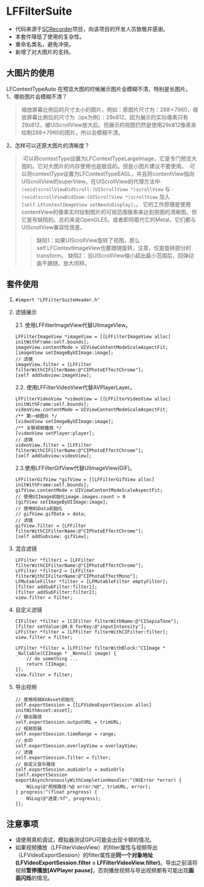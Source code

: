 # LFFilterSuite

* 代码来源于[SCRecorder](https://github.com/rFlex/SCRecorder)项目，向该项目的开发人员致敬并感谢。  
* 本套件降低了使用的复杂性。
* 重命名类名，避免冲突。
* 新增了对大图片的支持。

## 大图片的使用
LFContextTypeAuto 在预览大图的时候展示图片会模糊不清，特别是长图片。
1、哪些图片会模糊不清？
> 缩放屏幕比例后的尺寸太小的图片，例如：原图片尺寸为：288 × 7960，缩放屏幕比例后的尺寸为（ipx为例）：29x812。因为展示的实际像素只有29x812，被UIScrollView放大后。但展示的视图仍然是使用29x812像素来绘制288 × 7960的图片，所以会模糊不清。

2、怎样可以还原大图片的清晰度？
> ·可以将contextType设置为LFContextTypeLargeImage，它是专门预览大图的。它对大图片的内存使用也是极佳的。但是小图片建议不要使用。
> ·可以将contextType设置为LFContextTypeEAGL，并且将contentView指向UIScrollView的superView。在UIScrollView的代理方法中`- (void)scrollViewDidScroll:(UIScrollView *)scrollView` 与 `- (void)scrollViewDidZoom:(UIScrollView *)scrollView` 加入`[self.LFContextImageView setNeedsDisplay];`。 它的工作原理是使用contentView的像素实时绘制图片的可视范围像素来达到原图的清晰图。但它是有缺陷的。总的来说OpenGLES，或者即将取代它的Metal，它们都与UIScrollView兼容性很差。
> >缺陷1：如果UIScrollView旋转了视图，那么self.LFContextImageView也要跟随旋转，注意，仅是旋转部分的transform。
> >缺陷2：当UIScrollView缩小超出最小范围后，回弹动画不跟随。放大同样。



## 套件使用
1. `#import "LFFilterSuiteHeader.h"`
2. 滤镜展示

	2.1. 使用LFFilterImageView代替UIImageView。
	
	 ````
	 LFFilterImageView *imageView = [[LFFilterImageView alloc] initWithFrame:self.bounds];
	imageView.contentMode = UIViewContentModeScaleAspectFit;
	[imageView setImageByUIImage:image];
	// 滤镜
	imageView.filter = [LFFilter filterWithCIFilterName:@"CIPhotoEffectChrome"];
	[self addSubview:imageView];
	 ````
	2.2. 使用LFFilterVideoView代替AVPlayerLayer。
	
		
	 ````
	LFFilterVideoView *videoView = [[LFFilterVideoView alloc] initWithFrame:self.bounds];
	videoView.contentMode = UIViewContentModeScaleAspectFit;
	/** 第一帧图片 */
	[videoView setImageByUIImage:image];
	/** 关联视频播放 */
	[videoView setPlayer:player];
	// 滤镜
	videoView.filter = [LFFilter filterWithCIFilterName:@"CIPhotoEffectChrome"];
	[self addSubview:videoView];
	 ````
	 2.3.使用LFFilterGifView代替UIImageView(GIF)。
	 
	 ````
	 LFFilterGifView *gifView = [[LFFilterGifView alloc] initWithFrame:self.bounds];
	gifView.contentMode = UIViewContentModeScaleAspectFit;
	// 使用UIImage初始化image.images.count > 0
	[gifView setImageByUIImage:image];
	// 使用NSData初始化
	// gifView.gifData = data;
	// 滤镜
	gifView.filter = [LFFilter filterWithCIFilterName:@"CIPhotoEffectChrome"];
	[self addSubview: gifView];
	 ````
 
3. 混合滤镜
	
	````
	LFFilter *filter1 = [LFFilter filterWithCIFilterName:@"CIPhotoEffectChrome"];
	LFFilter *filter2 = [LFFilter filterWithCIFilterName:@"CIPhotoEffectMono"];
	LFMutableFilter *filter = [LFMutableFilter emptyFilter];
	[filter addSubFilter:filter1];
	[filter addSubFilter:filter2];
	view.filter = filter;
	````
	
4. 自定义滤镜
	
	````
	CIFilter *filter = [CIFilter filterWithName:@"CISepiaTone"];
	[filter setValue:@0.8 forKey:@"inputIntensity"];
	LFFilter *filter = [LFFilter filterWithCIFilter:filter];
	view.filter = filter;
	````
	
	````
	LFFilter *filter = [LFFilter filterWithBlock:^CIImage * _Nullable(CIImage * _Nonnull image) {
        // do something ...
        return CIImage;
    }];
	view.filter = filter;
	````
	
5. 导出视频

	````
	// 使用视频AVAsset初始化
	self.exportSession = [[LFVideoExportSession alloc] initWithAsset:asset];
	// 输出路径
	self.exportSession.outputURL = trimURL;
	// 视频剪辑
	self.exportSession.timeRange = range;
	// 水印
	self.exportSession.overlayView = overlayView;
	// 滤镜
	self.exportSession.filter = filter;
	// 自定义音乐路径
	self.exportSession.audioUrls = audioUrls
	[self.exportSession exportAsynchronouslyWithCompletionHandler:^(NSError *error) {
	    NSLog(@"视频路径:%@ error:%@", trimURL, error);
	} progress:^(float progress) {
	    NSLog(@"进度:%f", progress);
	}];
	````
	
## 注意事项
* 请使用真机调试，模拟器测试GPU可能会出现卡顿的情况。
* 如果视频播放（LFFilterVideoView）的filter属性与视频导出（LFVideoExportSession）的filter属性是**同一个对象地址(LFVideoExportSession.filter = LFFilterVideoView.filter)**。导出之前请将视频**暂停播放[AVPlayer pause]**，否则播放视频与导出视频都有可能出现**画面闪烁**的情况。
